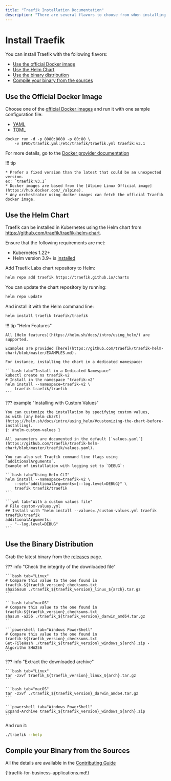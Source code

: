 ```yaml
---
title: "Traefik Installation Documentation"
description: "There are several flavors to choose from when installing Traefik Proxy. Get started with Traefik Proxy, and read the technical documentation."
---
```


# Install Traefik

You can install Traefik with the following flavors:

* [Use the official Docker image](./#use-the-official-docker-image)
* [Use the Helm Chart](./#use-the-helm-chart)
* [Use the binary distribution](./#use-the-binary-distribution)
* [Compile your binary from the sources](./#compile-your-binary-from-the-sources)

## Use the Official Docker Image

Choose one of the [official Docker images](https://hub.docker.com/_/traefik) and run it with one sample configuration file:

* [YAML](https://raw.githubusercontent.com/traefik/traefik/v3.1/traefik.sample.yml)
* [TOML](https://raw.githubusercontent.com/traefik/traefik/v3.1/traefik.sample.toml)

```shell
docker run -d -p 8080:8080 -p 80:80 \
    -v $PWD/traefik.yml:/etc/traefik/traefik.yml traefik:v3.1
```

For more details, go to the [Docker provider documentation](../providers/docker.md)

!!! tip

    * Prefer a fixed version than the latest that could be an unexpected version.
    ex: `traefik:v3.1`
    * Docker images are based from the [Alpine Linux Official image](https://hub.docker.com/_/alpine).
    * Any orchestrator using docker images can fetch the official Traefik docker image.

## Use the Helm Chart

Traefik can be installed in Kubernetes using the Helm chart from <https://github.com/traefik/traefik-helm-chart>.

Ensure that the following requirements are met:

* Kubernetes 1.22+
* Helm version 3.9+ is [installed](https://helm.sh/docs/intro/install/)

Add Traefik Labs chart repository to Helm:

```bash
helm repo add traefik https://traefik.github.io/charts
```

You can update the chart repository by running:

```bash
helm repo update
```

And install it with the Helm command line:

```bash
helm install traefik traefik/traefik
```

!!! tip "Helm Features"

    All [Helm features](https://helm.sh/docs/intro/using_helm/) are supported.

    Examples are provided [here](https://github.com/traefik/traefik-helm-chart/blob/master/EXAMPLES.md).

    For instance, installing the chart in a dedicated namespace:

    ```bash tab="Install in a Dedicated Namespace"
    kubectl create ns traefik-v2
    # Install in the namespace "traefik-v2"
    helm install --namespace=traefik-v2 \
        traefik traefik/traefik
    ```

??? example "Installing with Custom Values"

    You can customize the installation by specifying custom values,
    as with [any helm chart](https://helm.sh/docs/intro/using_helm/#customizing-the-chart-before-installing).
    {: #helm-custom-values }

    All parameters are documented in the default [`values.yaml`](https://github.com/traefik/traefik-helm-chart/blob/master/traefik/values.yaml).

    You can also set Traefik command line flags using `additionalArguments`.
    Example of installation with logging set to `DEBUG`:

    ```bash tab="Using Helm CLI"
    helm install --namespace=traefik-v2 \
        --set="additionalArguments={--log.level=DEBUG}" \
        traefik traefik/traefik
    ```

    ```yml tab="With a custom values file"
    # File custom-values.yml
    ## Install with "helm install --values=./custom-values.yml traefik traefik/traefik
    additionalArguments:
      - "--log.level=DEBUG"
    ```

## Use the Binary Distribution

Grab the latest binary from the [releases](https://github.com/traefik/traefik/releases) page.

??? info "Check the integrity of the downloaded file"

    ```bash tab="Linux"
    # Compare this value to the one found in traefik-${traefik_version}_checksums.txt
    sha256sum ./traefik_${traefik_version}_linux_${arch}.tar.gz
    ```

    ```bash tab="macOS"
    # Compare this value to the one found in traefik-${traefik_version}_checksums.txt
    shasum -a256 ./traefik_${traefik_version}_darwin_amd64.tar.gz
    ```

    ```powershell tab="Windows PowerShell"
    # Compare this value to the one found in traefik-${traefik_version}_checksums.txt
    Get-FileHash ./traefik_${traefik_version}_windows_${arch}.zip -Algorithm SHA256
    ```

??? info "Extract the downloaded archive"

    ```bash tab="Linux"
    tar -zxvf traefik_${traefik_version}_linux_${arch}.tar.gz
    ```

    ```bash tab="macOS"            
    tar -zxvf ./traefik_${traefik_version}_darwin_amd64.tar.gz
    ```

    ```powershell tab="Windows PowerShell"
    Expand-Archive traefik_${traefik_version}_windows_${arch}.zip
    ```

And run it:

```bash
./traefik --help
```

## Compile your Binary from the Sources

All the details are available in the [Contributing Guide](../contributing/building-testing.md)

{!traefik-for-business-applications.md!}
